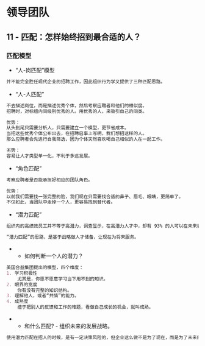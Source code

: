# 领导团队

## 11 - 匹配：怎样始终招到最合适的人？
### 匹配模型
* “人-岗匹配”模型
```md
并不能完全胜任现代企业的招聘工作，因此组织行为学又提供了三种匹配思路。
```
* “人-人匹配”
```md
不去描述岗位，而是描述优秀个体，然后考察应聘者和他们的相似度。
招聘时，对标组内同级别优秀的人。用优秀的人，来吸引自己的同类。
```
```md
优势：
从头到尾只需要分析人，只需要建立一个模型，更节省成本。
当把这些优秀个体公布出去，在招聘启事上写明，我们想招这样的人。
那么应聘者会先进行自我筛选，因为个体天然喜欢喝自己相似的人在一起工作。
```
```md
劣势：
容易让人才类型单一化，不利于多远发展。
```
*  “角色匹配”
```md
考察应聘者是否能承担好相应的团队角色。
```
```md
优势：
以前我们需要找一张完整的脸，我们现在只需要找合适的鼻子、眉毛、眼睛，更简单了。
不仅如此，当团队中走掉一个人，更容易找到替代者。
```
* “潜力匹配”
```md
组织内的高绩效员工并不等于高潜力，调查显示，在高潜力人才中，却有 93% 的人可以在未来表现出高绩效。
```
```md
“潜力匹配”的思路，是基于战略做人才储备，让现在为将来服务。
```
* * 如何判断一个人的潜力？
```md
美国合益集团提出的模型，四个维度：
1. 学习积极性
    尤其是，你愿不愿意学习当下用不到的知识。
2. 眼界的宽度
    你有没有完整的知识结构。
3. 理解他人，或者“共情”的能力。
4. 成熟度
    擅于把别人的反馈和工作的难题，看做自己成长的机会，就叫成熟。
```

* * 和什么匹配? - 组织未来的发展战略。
```md
使用潜力匹配在招人的时候，是有一定决策风险的，但企业这么做不是为了现在，而是为了未来的发展战略。
```

